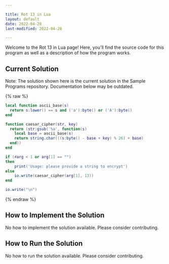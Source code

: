 ```yaml
---

title: Rot 13 in Lua
layout: default
date: 2022-04-28
last-modified: 2022-04-28

---
```


Welcome to the Rot 13 in Lua page! Here, you'll find the source code for this program as well as a description of how the program works.

## Current Solution

Note: The solution shown here is the current solution in the Sample Programs repository. Documentation below may be outdated.

{% raw %}

```Lua
local function ascii_base(s)
  return s:lower() == s and ('a'):byte() or ('A'):byte()
end

function caesar_cipher(str, key)
  return (str:gsub('%a', function(s)
    local base = ascii_base(s)
    return string.char(((s:byte() - base + key) % 26) + base)
  end))
end

if (#arg < 1 or arg[1] == "")
then
    print('Usage: please provide a string to encrypt')
else
    io.write(caesar_cipher(arg[1], 13))
end

io.write("\n")

```

{% endraw %}

## How to Implement the Solution

No how to implement the solution available. Please consider contributing.

## How to Run the Solution

No how to run the solution available. Please consider contributing.
